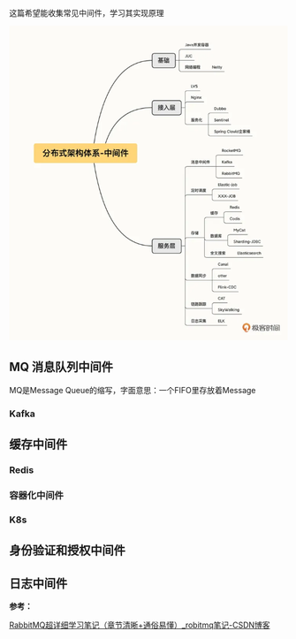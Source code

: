 
这篇希望能收集常见中间件，学习其实现原理

![](img/middleware/20240320113250.png)

## MQ 消息队列中间件 

MQ是Message Queue的缩写，字面意思：一个FIFO里存放着Message


### Kafka


## 缓存中间件


### Redis


### 容器化中间件


### K8s


## 身份验证和授权中间件



## 日志中间件




**参考：**

[RabbitMQ超详细学习笔记（章节清晰+通俗易懂）_robitmq笔记-CSDN博客](https://blog.csdn.net/qq_45173404/article/details/121687489)
